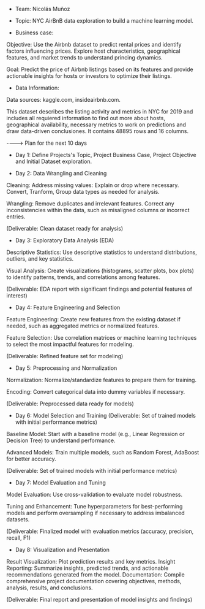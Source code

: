 - Team: Nicolás Muñoz

- Topic: NYC AirBnB data exploration to build a machine learning model.

- Business case:

Objective: Use the Airbnb dataset to predict rental prices and identify factors influencing prices. Explore host characteristics, geographical features, and market trends to understand princing dynamics. 

Goal: Predict the price of Airbnb listings based on its features and provide actionable insights for hosts or investors to optimize their listings. 

- Data Information:

Data sources: kaggle.com, insideairbnb.com.

This dataset describes the listing activity and metrics in NYC for 2019 and includes all requiered information to find out more about hosts, geographical availability, necessary metrics to work on predictions and draw data-driven conclusiones. It contains 48895 rows and 16 columns. 


----> Plan for the next 10 days

- Day 1: Define Projects's Topic, Project Business Case, Project Objective and Initial Dataset exploration.  


- Day 2: Data Wrangling and Cleaning

Cleaning: Address missing values: Explain or drop where necessary. Convert, Tranform, Group data types as needed for analysis.

Wrangling: Remove duplicates and irrelevant features. Correct any inconsistencies within the data, such as misaligned columns or incorrect entries.

(Deliverable: Clean dataset ready for analysis)


- Day 3: Exploratory Data Analysis (EDA)

Descriptive Statistics: Use descriptive statistics to understand distributions, outliers, and key statistics.

Visual Analysis: Create visualizations (histograms, scatter plots, box plots) to identify patterns, trends, and correlations among features.

(Deliverable: EDA report with significant findings and potential features of interest)


- Day 4: Feature Engineering and Selection

Feature Engineering: Create new features from the existing dataset if needed, such as aggregated metrics or normalized features.

Feature Selection: Use correlation matrices or machine learning techniques to select the most impactful features for modeling.

(Deliverable: Refined feature set for modeling)

- Day 5: Preprocessing and Normalization 

Normalization: Normalize/standardize features to prepare them for training.

Encoding: Convert categorical data into dummy variables if necessary.

(Deliverable: Preprocessed data ready for models)

- Day 6: Model Selection and Training (Deliverable: Set of trained models with initial performance metrics)

Baseline Model: Start with a baseline model (e.g., Linear Regression or Decision Tree) to understand performance.

Advanced Models: Train multiple models, such as Random Forest, AdaBoost for better accuracy.

(Deliverable: Set of trained models with initial performance metrics)

- Day 7: Model Evaluation and Tuning 

Model Evaluation: Use cross-validation to evaluate model robustness.

Tuning and Enhancement: Tune hyperparameters for best-performing models and perform oversampling if necessary to address imbalanced datasets.

(Deliverable: Finalized model with evaluation metrics (accuracy, precision, recall, F1)

- Day 8: Visualization and Presentation 

Result Visualization: Plot prediction results and key metrics.
Insight Reporting: Summarize insights, predicted trends, and actionable recommendations generated from the model.
Documentation: Compile comprehensive project documentation covering objectives, methods, analysis, results, and conclusions.

(Deliverable: Final report and presentation of model insights and findings)

